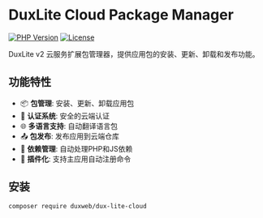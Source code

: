 # DuxLite Cloud Package Manager

[![PHP Version](https://img.shields.io/badge/php-%5E8.1-blue)](https://packagist.org/packages/duxweb/dux-lite-cloud)
[![License](https://img.shields.io/badge/license-MIT-green)](LICENSE)

DuxLite v2 云服务扩展包管理器，提供应用包的安装、更新、卸载和发布功能。

## 功能特性

- 📦 **包管理**: 安装、更新、卸载应用包
- 🔐 **认证系统**: 安全的云端认证
- 🌐 **多语言支持**: 自动翻译语言包
- 📤 **包发布**: 发布应用到云端仓库
- 🔄 **依赖管理**: 自动处理PHP和JS依赖
- 🔌 **插件化**: 支持主应用自动注册命令

## 安装

```bash
composer require duxweb/dux-lite-cloud
```
